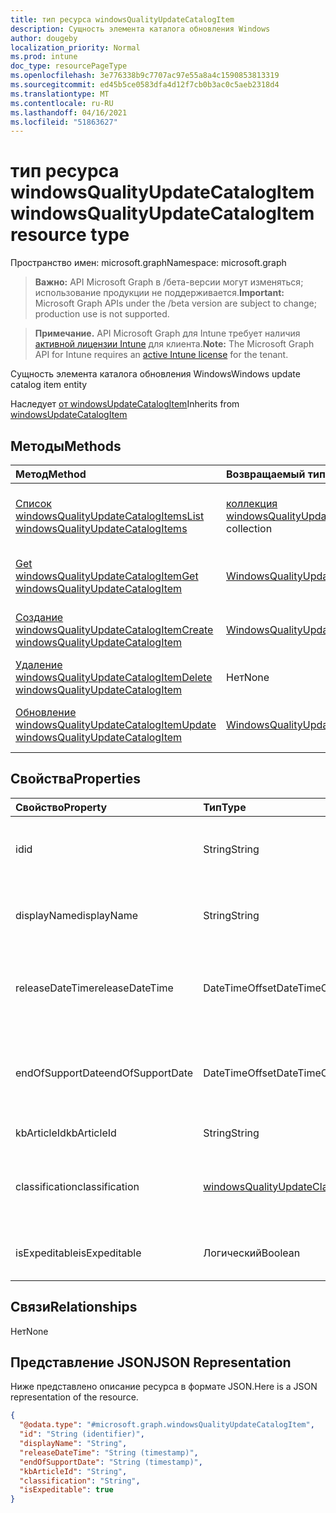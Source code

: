 ```yaml
---
title: тип ресурса windowsQualityUpdateCatalogItem
description: Сущность элемента каталога обновления Windows
author: dougeby
localization_priority: Normal
ms.prod: intune
doc_type: resourcePageType
ms.openlocfilehash: 3e776338b9c7707ac97e55a8a4c1590853813319
ms.sourcegitcommit: ed45b5ce0583dfa4d12f7cb0b3ac0c5aeb2318d4
ms.translationtype: MT
ms.contentlocale: ru-RU
ms.lasthandoff: 04/16/2021
ms.locfileid: "51863627"
---
```

# <a name="windowsqualityupdatecatalogitem-resource-type"></a><span data-ttu-id="50814-103">тип ресурса windowsQualityUpdateCatalogItem</span><span class="sxs-lookup"><span data-stu-id="50814-103">windowsQualityUpdateCatalogItem resource type</span></span>

<span data-ttu-id="50814-104">Пространство имен: microsoft.graph</span><span class="sxs-lookup"><span data-stu-id="50814-104">Namespace: microsoft.graph</span></span>

> <span data-ttu-id="50814-105">**Важно:** API Microsoft Graph в /бета-версии могут изменяться; использование продукции не поддерживается.</span><span class="sxs-lookup"><span data-stu-id="50814-105">**Important:** Microsoft Graph APIs under the /beta version are subject to change; production use is not supported.</span></span>

> <span data-ttu-id="50814-106">**Примечание.** API Microsoft Graph для Intune требует наличия [активной лицензии Intune](https://go.microsoft.com/fwlink/?linkid=839381) для клиента.</span><span class="sxs-lookup"><span data-stu-id="50814-106">**Note:** The Microsoft Graph API for Intune requires an [active Intune license](https://go.microsoft.com/fwlink/?linkid=839381) for the tenant.</span></span>

<span data-ttu-id="50814-107">Сущность элемента каталога обновления Windows</span><span class="sxs-lookup"><span data-stu-id="50814-107">Windows update catalog item entity</span></span>


<span data-ttu-id="50814-108">Наследует [от windowsUpdateCatalogItem](../resources/intune-softwareupdate-windowsupdatecatalogitem.md)</span><span class="sxs-lookup"><span data-stu-id="50814-108">Inherits from [windowsUpdateCatalogItem](../resources/intune-softwareupdate-windowsupdatecatalogitem.md)</span></span>

## <a name="methods"></a><span data-ttu-id="50814-109">Методы</span><span class="sxs-lookup"><span data-stu-id="50814-109">Methods</span></span>
|<span data-ttu-id="50814-110">Метод</span><span class="sxs-lookup"><span data-stu-id="50814-110">Method</span></span>|<span data-ttu-id="50814-111">Возвращаемый тип</span><span class="sxs-lookup"><span data-stu-id="50814-111">Return Type</span></span>|<span data-ttu-id="50814-112">Описание</span><span class="sxs-lookup"><span data-stu-id="50814-112">Description</span></span>|
|:---|:---|:---|
|[<span data-ttu-id="50814-113">Список windowsQualityUpdateCatalogItems</span><span class="sxs-lookup"><span data-stu-id="50814-113">List windowsQualityUpdateCatalogItems</span></span>](../api/intune-softwareupdate-windowsqualityupdatecatalogitem-list.md)|<span data-ttu-id="50814-114">[коллекция windowsQualityUpdateCatalogItem](../resources/intune-softwareupdate-windowsqualityupdatecatalogitem.md)</span><span class="sxs-lookup"><span data-stu-id="50814-114">[windowsQualityUpdateCatalogItem](../resources/intune-softwareupdate-windowsqualityupdatecatalogitem.md) collection</span></span>|<span data-ttu-id="50814-115">Список свойств и связей [объектов WindowsQualityUpdateCatalogItem.](../resources/intune-softwareupdate-windowsqualityupdatecatalogitem.md)</span><span class="sxs-lookup"><span data-stu-id="50814-115">List properties and relationships of the [windowsQualityUpdateCatalogItem](../resources/intune-softwareupdate-windowsqualityupdatecatalogitem.md) objects.</span></span>|
|[<span data-ttu-id="50814-116">Get windowsQualityUpdateCatalogItem</span><span class="sxs-lookup"><span data-stu-id="50814-116">Get windowsQualityUpdateCatalogItem</span></span>](../api/intune-softwareupdate-windowsqualityupdatecatalogitem-get.md)|[<span data-ttu-id="50814-117">WindowsQualityUpdateCatalogItem</span><span class="sxs-lookup"><span data-stu-id="50814-117">windowsQualityUpdateCatalogItem</span></span>](../resources/intune-softwareupdate-windowsqualityupdatecatalogitem.md)|<span data-ttu-id="50814-118">Чтение свойств и связей [объекта WindowsQualityUpdateCatalogItem.](../resources/intune-softwareupdate-windowsqualityupdatecatalogitem.md)</span><span class="sxs-lookup"><span data-stu-id="50814-118">Read properties and relationships of the [windowsQualityUpdateCatalogItem](../resources/intune-softwareupdate-windowsqualityupdatecatalogitem.md) object.</span></span>|
|[<span data-ttu-id="50814-119">Создание windowsQualityUpdateCatalogItem</span><span class="sxs-lookup"><span data-stu-id="50814-119">Create windowsQualityUpdateCatalogItem</span></span>](../api/intune-softwareupdate-windowsqualityupdatecatalogitem-create.md)|[<span data-ttu-id="50814-120">WindowsQualityUpdateCatalogItem</span><span class="sxs-lookup"><span data-stu-id="50814-120">windowsQualityUpdateCatalogItem</span></span>](../resources/intune-softwareupdate-windowsqualityupdatecatalogitem.md)|<span data-ttu-id="50814-121">Создайте [новый объект WindowsQualityUpdateCatalogItem.](../resources/intune-softwareupdate-windowsqualityupdatecatalogitem.md)</span><span class="sxs-lookup"><span data-stu-id="50814-121">Create a new [windowsQualityUpdateCatalogItem](../resources/intune-softwareupdate-windowsqualityupdatecatalogitem.md) object.</span></span>|
|[<span data-ttu-id="50814-122">Удаление windowsQualityUpdateCatalogItem</span><span class="sxs-lookup"><span data-stu-id="50814-122">Delete windowsQualityUpdateCatalogItem</span></span>](../api/intune-softwareupdate-windowsqualityupdatecatalogitem-delete.md)|<span data-ttu-id="50814-123">Нет</span><span class="sxs-lookup"><span data-stu-id="50814-123">None</span></span>|<span data-ttu-id="50814-124">Удаляет [windowsQualityUpdateCatalogItem](../resources/intune-softwareupdate-windowsqualityupdatecatalogitem.md).</span><span class="sxs-lookup"><span data-stu-id="50814-124">Deletes a [windowsQualityUpdateCatalogItem](../resources/intune-softwareupdate-windowsqualityupdatecatalogitem.md).</span></span>|
|[<span data-ttu-id="50814-125">Обновление windowsQualityUpdateCatalogItem</span><span class="sxs-lookup"><span data-stu-id="50814-125">Update windowsQualityUpdateCatalogItem</span></span>](../api/intune-softwareupdate-windowsqualityupdatecatalogitem-update.md)|[<span data-ttu-id="50814-126">WindowsQualityUpdateCatalogItem</span><span class="sxs-lookup"><span data-stu-id="50814-126">windowsQualityUpdateCatalogItem</span></span>](../resources/intune-softwareupdate-windowsqualityupdatecatalogitem.md)|<span data-ttu-id="50814-127">Обновление свойств объекта [windowsQualityUpdateCatalogItem.](../resources/intune-softwareupdate-windowsqualityupdatecatalogitem.md)</span><span class="sxs-lookup"><span data-stu-id="50814-127">Update the properties of a [windowsQualityUpdateCatalogItem](../resources/intune-softwareupdate-windowsqualityupdatecatalogitem.md) object.</span></span>|

## <a name="properties"></a><span data-ttu-id="50814-128">Свойства</span><span class="sxs-lookup"><span data-stu-id="50814-128">Properties</span></span>
|<span data-ttu-id="50814-129">Свойство</span><span class="sxs-lookup"><span data-stu-id="50814-129">Property</span></span>|<span data-ttu-id="50814-130">Тип</span><span class="sxs-lookup"><span data-stu-id="50814-130">Type</span></span>|<span data-ttu-id="50814-131">Описание</span><span class="sxs-lookup"><span data-stu-id="50814-131">Description</span></span>|
|:---|:---|:---|
|<span data-ttu-id="50814-132">id</span><span class="sxs-lookup"><span data-stu-id="50814-132">id</span></span>|<span data-ttu-id="50814-133">String</span><span class="sxs-lookup"><span data-stu-id="50814-133">String</span></span>|<span data-ttu-id="50814-134">ID элемента каталога. Унаследованный от [windowsUpdateCatalogItem](../resources/intune-softwareupdate-windowsupdatecatalogitem.md)</span><span class="sxs-lookup"><span data-stu-id="50814-134">The catalog item id. Inherited from [windowsUpdateCatalogItem](../resources/intune-softwareupdate-windowsupdatecatalogitem.md)</span></span>|
|<span data-ttu-id="50814-135">displayName</span><span class="sxs-lookup"><span data-stu-id="50814-135">displayName</span></span>|<span data-ttu-id="50814-136">String</span><span class="sxs-lookup"><span data-stu-id="50814-136">String</span></span>|<span data-ttu-id="50814-137">Имя отображения элемента каталога.</span><span class="sxs-lookup"><span data-stu-id="50814-137">The display name for the catalog item.</span></span> <span data-ttu-id="50814-138">Унаследованный от [windowsUpdateCatalogItem](../resources/intune-softwareupdate-windowsupdatecatalogitem.md)</span><span class="sxs-lookup"><span data-stu-id="50814-138">Inherited from [windowsUpdateCatalogItem](../resources/intune-softwareupdate-windowsupdatecatalogitem.md)</span></span>|
|<span data-ttu-id="50814-139">releaseDateTime</span><span class="sxs-lookup"><span data-stu-id="50814-139">releaseDateTime</span></span>|<span data-ttu-id="50814-140">DateTimeOffset</span><span class="sxs-lookup"><span data-stu-id="50814-140">DateTimeOffset</span></span>|<span data-ttu-id="50814-141">Дата выпуска элемента каталога, наследуемого [из windowsUpdateCatalogItem](../resources/intune-softwareupdate-windowsupdatecatalogitem.md)</span><span class="sxs-lookup"><span data-stu-id="50814-141">The date the catalog item was released Inherited from [windowsUpdateCatalogItem](../resources/intune-softwareupdate-windowsupdatecatalogitem.md)</span></span>|
|<span data-ttu-id="50814-142">endOfSupportDate</span><span class="sxs-lookup"><span data-stu-id="50814-142">endOfSupportDate</span></span>|<span data-ttu-id="50814-143">DateTimeOffset</span><span class="sxs-lookup"><span data-stu-id="50814-143">DateTimeOffset</span></span>|<span data-ttu-id="50814-144">Последняя поддерживаемая дата для элемента каталога, наследуемого [из windowsUpdateCatalogItem](../resources/intune-softwareupdate-windowsupdatecatalogitem.md)</span><span class="sxs-lookup"><span data-stu-id="50814-144">The last supported date for a catalog item Inherited from [windowsUpdateCatalogItem](../resources/intune-softwareupdate-windowsupdatecatalogitem.md)</span></span>|
|<span data-ttu-id="50814-145">kbArticleId</span><span class="sxs-lookup"><span data-stu-id="50814-145">kbArticleId</span></span>|<span data-ttu-id="50814-146">String</span><span class="sxs-lookup"><span data-stu-id="50814-146">String</span></span>|<span data-ttu-id="50814-147">ID статьи базы знаний</span><span class="sxs-lookup"><span data-stu-id="50814-147">Knowledge base article id</span></span>|
|<span data-ttu-id="50814-148">classification</span><span class="sxs-lookup"><span data-stu-id="50814-148">classification</span></span>|[<span data-ttu-id="50814-149">windowsQualityUpdateClassification</span><span class="sxs-lookup"><span data-stu-id="50814-149">windowsQualityUpdateClassification</span></span>](../resources/intune-softwareupdate-windowsqualityupdateclassification.md)|<span data-ttu-id="50814-150">Классификация обновления качества.</span><span class="sxs-lookup"><span data-stu-id="50814-150">Classification of the quality update.</span></span> <span data-ttu-id="50814-151">Возможные значения: `all`, `security`, `nonSecurity`.</span><span class="sxs-lookup"><span data-stu-id="50814-151">Possible values are: `all`, `security`, `nonSecurity`.</span></span>|
|<span data-ttu-id="50814-152">isExpeditable</span><span class="sxs-lookup"><span data-stu-id="50814-152">isExpeditable</span></span>|<span data-ttu-id="50814-153">Логический</span><span class="sxs-lookup"><span data-stu-id="50814-153">Boolean</span></span>|<span data-ttu-id="50814-154">Флаг, указывающий, имеет ли обновление право на ускорение</span><span class="sxs-lookup"><span data-stu-id="50814-154">Flag indicating if update qualifies for expedite</span></span>|

## <a name="relationships"></a><span data-ttu-id="50814-155">Связи</span><span class="sxs-lookup"><span data-stu-id="50814-155">Relationships</span></span>
<span data-ttu-id="50814-156">Нет</span><span class="sxs-lookup"><span data-stu-id="50814-156">None</span></span>

## <a name="json-representation"></a><span data-ttu-id="50814-157">Представление JSON</span><span class="sxs-lookup"><span data-stu-id="50814-157">JSON Representation</span></span>
<span data-ttu-id="50814-158">Ниже представлено описание ресурса в формате JSON.</span><span class="sxs-lookup"><span data-stu-id="50814-158">Here is a JSON representation of the resource.</span></span>
<!-- {
  "blockType": "resource",
  "keyProperty": "id",
  "@odata.type": "microsoft.graph.windowsQualityUpdateCatalogItem"
}
-->
``` json
{
  "@odata.type": "#microsoft.graph.windowsQualityUpdateCatalogItem",
  "id": "String (identifier)",
  "displayName": "String",
  "releaseDateTime": "String (timestamp)",
  "endOfSupportDate": "String (timestamp)",
  "kbArticleId": "String",
  "classification": "String",
  "isExpeditable": true
}
```




